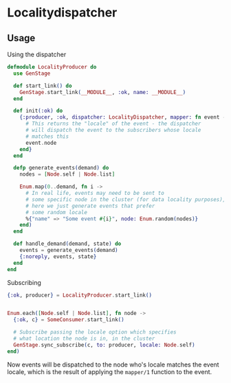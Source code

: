 # Localitydispatcher

## Usage

Using the dispatcher

```elixir
defmodule LocalityProducer do
  use GenStage

  def start_link() do
    GenStage.start_link(__MODULE__, :ok, name: __MODULE__)
  end

  def init(:ok) do
    {:producer, :ok, dispatcher: LocalityDispatcher, mapper: fn event ->
      # This returns the "locale" of the event - the dispatcher
      # will dispatch the event to the subscribers whose locale
      # matches this
      event.node
    end}
  end

  defp generate_events(demand) do
    nodes = [Node.self | Node.list]

    Enum.map(0..demand, fn i ->
      # In real life, events may need to be sent to
      # some specific node in the cluster (for data locality purposes),
      # here we just generate events that prefer
      # some random locale
      %{"name" => "Some event #{i}", node: Enum.random(nodes)}
    end)
  end

  def handle_demand(demand, state) do
    events = generate_events(demand)
    {:noreply, events, state}
  end
end
```

Subscribing

```elixir
{:ok, producer} = LocalityProducer.start_link()


Enum.each([Node.self | Node.list], fn node ->
  {:ok, c} = SomeConsumer.start_link()

  # Subscribe passing the locale option which specifies
  # what location the node is in, in the cluster
  GenStage.sync_subscribe(c, to: producer, locale: Node.self)
end)
```

Now events will be dispatched to the node who's locale matches the
event locale, which is the result of applying the `mapper/1` function
to the event.